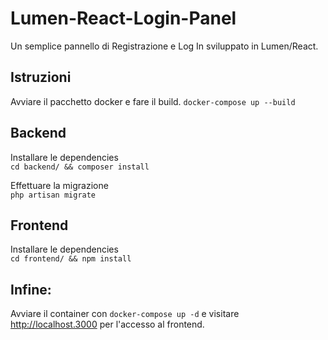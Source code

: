 # Lumen-React-Login-Panel
Un semplice pannello di Registrazione e Log In sviluppato in Lumen/React.

## Istruzioni

Avviare il pacchetto docker e fare il build.
`docker-compose up --build`

## Backend
Installare le dependencies
<br>
`cd backend/ && composer install`

Effettuare la migrazione
<br>
`php artisan migrate`

## Frontend
Installare le dependencies
<br>
`cd frontend/ && npm install`

## Infine:
Avviare il container con `docker-compose up -d` e visitare http://localhost.3000 per l'accesso al frontend.
